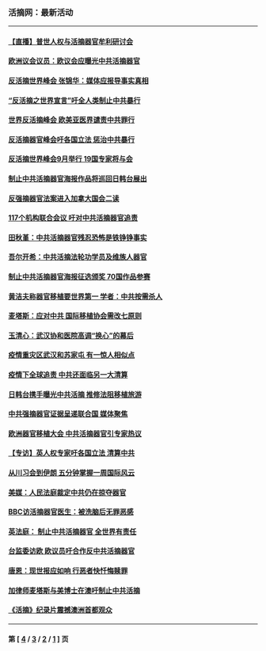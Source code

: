 ### 活摘网：最新活动
---
#### [【直播】普世人权与活摘器官牟利研讨会](../../pages/nf5883/n13425146.md?01070430) 
#### [欧洲议会议员：欧议会应曝光中共活摘器官](../../pages/nf5883/n13336571.md?01070430) 
#### [反活摘世界峰会 张锦华：媒体应报导事实真相](../../pages/nf5883/n13278502.md?01070430) 
#### [“反活摘之世界宣言”吁全人类制止中共暴行](../../pages/nf5883/n13259730.md?01070430) 
#### [世界反活摘峰会 欧美亚医界谴责中共罪行](../../pages/nf5883/n13253550.md?01070430) 
#### [反活摘器官峰会吁各国立法 惩治中共暴行](../../pages/nf5883/n13245052.md?01070430) 
#### [反活摘世界峰会9月举行 19国专家将与会](../../pages/nf5883/n13201492.md?01070430) 
#### [制止中共活摘器官海报作品将巡回日韩台展出](../../pages/nf5883/n13177791.md?01070430) 
#### [反强摘器官法案进入加拿大国会二读](../../pages/nf5883/n13033450.md?01070430) 
#### [117个机构联合会议 吁对中共活摘器官追责](../../pages/nf5883/n12775087.md?01070430) 
#### [田秋堇：中共活摘器官残忍恐怖是铁铮铮事实](../../pages/nf5883/n12702148.md?01070430) 
#### [吾尔开希：中共活摘法轮功学员及维族人器官](../../pages/nf5883/n12693197.md?01070430) 
#### [制止中共活摘器官海报征选颁奖 70国作品参赛](../../pages/nf5883/n12692050.md?01070430) 
#### [黄洁夫称器官移植要世界第一 学者：中共按需杀人](../../pages/nf5883/n12572329.md?01070430) 
#### [麦塔斯：应对中共 国际移植协会需改七原则](../../pages/nf5883/n12514711.md?01070430) 
#### [玉清心：武汉协和医院高调“换心”的幕后](../../pages/nf5883/n12298730.md?01070430) 
#### [疫情重灾区武汉和苏家屯 有一惊人相似点](../../pages/nf5883/n12150824.md?01070430) 
#### [疫情下全球追责 中共还面临另一大清算](../../pages/nf5883/n12070397.md?01070430) 
#### [日韩台携手曝光中共活摘 推修法阻移植旅游](../../pages/nf5883/n11712046.md?01070430) 
#### [中共强摘器官证据呈递联合国 媒体聚焦](../../pages/nf5883/n11546426.md?01070430) 
#### [欧洲器官移植大会 中共活摘器官引专家热议](../../pages/nf5883/n11539095.md?01070430) 
#### [【专访】英人权专家吁各国立法 清算中共](../../pages/nf5883/n11367315.md?01070430) 
#### [从川习会到伊朗 五分钟掌握一周国际风云](../../pages/nf5883/n11338520.md?01070430) 
#### [美媒：人民法庭裁定中共仍在掠夺器官](../../pages/nf5883/n11334897.md?01070430) 
#### [BBC访活摘器官医生：被洗脑后无罪恶感](../../pages/nf5883/n11335935.md?01070430) 
#### [英法庭： 制止中共活摘器官 全世界有责任](../../pages/nf5883/n11330691.md?01070430) 
#### [台监委访欧 欧议员吁合作反中共活摘器官](../../pages/nf5883/n11109190.md?01070430) 
#### [唐恩：现世报应如响 行恶者快忏悔赎罪](../../pages/nf5883/n11104016.md?01070430) 
#### [加律师麦塔斯与美博士在澳吁制止中共活摘](../../pages/nf5883/n10724764.md?01070430) 
#### [《活摘》纪录片震撼澳洲首都观众](../../pages/nf5883/n10722747.md?01070430) 

---
#### 第 [ [4](./4.md?01070430) / [3](./3.md?01070430) / [2](./2.md?01070430) / [1](./1.md?01070430) ] 页
